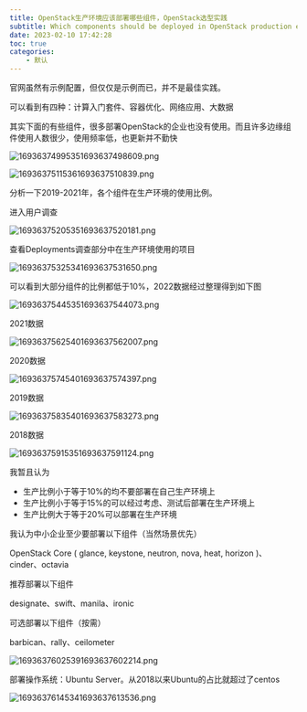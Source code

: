 ```yaml
---
title: OpenStack生产环境应该部署哪些组件，OpenStack选型实践
subtitle: Which components should be deployed in OpenStack production environment, OpenStack selection practice
date: 2023-02-10 17:42:28
toc: true
categories: 
    - 默认
---
```


官网虽然有示例配置，但仅仅是示例而已，并不是最佳实践。

可以看到有四种：计算入门套件、容器优化、网络应用、大数据 

其实下面的有些组件，很多部署OpenStack的企业也没有使用。而且许多边缘组件使用人数很少，使用频率低，也更新并不勤快

![16936374995351693637498609.png](https://raw.githubusercontent.com/james-curtis/blog-img/img/img/16936374995351693637498609.png)

![16936375115361693637510839.png](https://raw.githubusercontent.com/james-curtis/blog-img/img/img/16936375115361693637510839.png)

分析一下2019-2021年，各个组件在生产环境的使用比例。

进入用户调查

![16936375205351693637520181.png](https://raw.githubusercontent.com/james-curtis/blog-img/img/img/16936375205351693637520181.png)

查看Deployments调查部分中在生产环境使用的项目

![16936375325341693637531650.png](https://raw.githubusercontent.com/james-curtis/blog-img/img/img/16936375325341693637531650.png)

可以看到大部分组件的比例都低于10%，2022数据经过整理得到如下图

![16936375445351693637544073.png](https://raw.githubusercontent.com/james-curtis/blog-img/img/img/16936375445351693637544073.png)

2021数据

![16936375625401693637562007.png](https://raw.githubusercontent.com/james-curtis/blog-img/img/img/16936375625401693637562007.png)

2020数据

![16936375745401693637574397.png](https://raw.githubusercontent.com/james-curtis/blog-img/img/img/16936375745401693637574397.png)


2019数据

![16936375835401693637583273.png](https://raw.githubusercontent.com/james-curtis/blog-img/img/img/16936375835401693637583273.png)


2018数据

![16936375915351693637591124.png](https://raw.githubusercontent.com/james-curtis/blog-img/img/img/16936375915351693637591124.png)


我暂且认为

- 生产比例小于等于10%的均不要部署在自己生产环境上
- 生产比例小于等于15%的可以经过考虑、测试后部署在生产环境上
- 生产比例大于等于20%可以部署在生产环境

我认为中小企业至少要部署以下组件（当然场景优先）

OpenStack Core ( glance, keystone, neutron, nova, heat, horizon )、cinder、octavia

推荐部署以下组件

designate、swift、manila、ironic

可选部署以下组件（按需）

barbican、rally、ceilometer

![16936376025391693637602214.png](https://raw.githubusercontent.com/james-curtis/blog-img/img/img/16936376025391693637602214.png)

部署操作系统：Ubuntu Server。从2018以来Ubuntu的占比就超过了centos 

![16936376145341693637613536.png](https://raw.githubusercontent.com/james-curtis/blog-img/img/img/16936376145341693637613536.png)